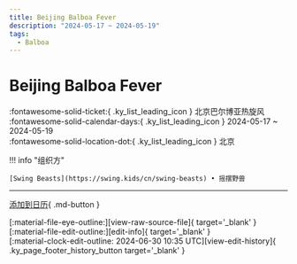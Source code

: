 ```yaml
---
title: Beijing Balboa Fever
description: "2024-05-17 ~ 2024-05-19"
tags:
  - Balboa
---
```


# Beijing Balboa Fever 

:fontawesome-solid-ticket:{ .ky_list_leading_icon } 北京巴尔博亚热旋风  
:fontawesome-solid-calendar-days:{ .ky_list_leading_icon } 2024-05-17 ~ 2024-05-19  
:fontawesome-solid-location-dot:{ .ky_list_leading_icon } 北京  

!!! info "组织方"

    [Swing Beasts](https://swing.kids/cn/swing-beasts) • 摇摆野兽  

---

[添加到日历](https://swing.news/ics/zh-Hans/2024/cn/beijing-balboa-fever-2024.ics){ .md-button }

<div class="ky_page_footer" markdown>
<div class="ky_page_footer_trailing" markdown="span">
[:material-file-eye-outline:][view-raw-source-file]{ target='_blank' }
[:material-file-edit-outline:][edit-info]{ target='_blank' }
</div>
<div class="ky_page_footer_leading" markdown="span">
[:material-clock-edit-outline: 2024-06-30 10:35 UTC][view-edit-history]{ .ky_page_footer_history_button target='_blank' }
</div>
</div>

[view-raw-source-file]: https://github.com/swingdance/events/blob/main/2024/cn/beijing-balboa-fever-2024.json "查看原始源文件"
[edit-info]: https://github.com/swingdance/events/issues/new?assignees=&labels=update+event&projects=&template=03-update_entity.yml&title=%5B2024%2Fcn%5D%20Beijing%20Balboa%20Fever&region=cn&year=2024&id=beijing-balboa-fever-2024&name=Beijing%20Balboa%20Fever&org_id=swing-beasts "编辑信息"

[view-edit-history]: https://github.com/swingdance/events/commits/main/2024/cn/beijing-balboa-fever-2024.json "查看编辑历史"
